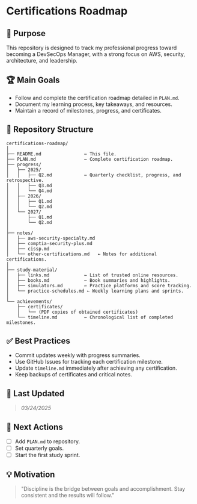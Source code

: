 # Certifications Roadmap

## 🚀 Purpose
This repository is designed to track my professional progress toward becoming a DevSecOps Manager, with a strong focus on AWS, security, architecture, and leadership.

## 🏆 Main Goals
- Follow and complete the certification roadmap detailed in `PLAN.md`.
- Document my learning process, key takeaways, and resources.
- Maintain a record of milestones, progress, and certificates.

## 📂 Repository Structure

```
certifications-roadmap/
│
├── README.md                ← This file.
├── PLAN.md                  ← Complete certification roadmap.
├── progress/
│   ├── 2025/
│   │   ├── Q2.md            ← Quarterly checklist, progress, and retrospective.
│   │   ├── Q3.md
│   │   └── Q4.md
│   ├── 2026/
│   │   ├── Q1.md
│   │   └── Q2.md
│   └── 2027/
│       ├── Q1.md
│       └── Q2.md
│
├── notes/
│   ├── aws-security-specialty.md
│   ├── comptia-security-plus.md
│   ├── cissp.md
│   └── other-certifications.md   ← Notes for additional certifications.
│
├── study-material/
│   ├── links.md             ← List of trusted online resources.
│   ├── books.md             ← Book summaries and highlights.
│   ├── simulators.md        ← Practice platforms and score tracking.
│   └── practice-schedules.md ← Weekly learning plans and sprints.
│
└── achievements/
    ├── certificates/
    │   └── (PDF copies of obtained certificates)
    └── timeline.md          ← Chronological list of completed milestones.
```

## ✅ Best Practices
- Commit updates weekly with progress summaries.
- Use GitHub Issues for tracking each certification milestone.
- Update `timeline.md` immediately after achieving any certification.
- Keep backups of certificates and critical notes.

## 📅 Last Updated
> _03/24/2025_

## 🎯 Next Actions
- [ ] Add `PLAN.md` to repository.
- [ ] Set quarterly goals.
- [ ] Start the first study sprint.

## 💡 Motivation
> "Discipline is the bridge between goals and accomplishment. Stay consistent and the results will follow."
